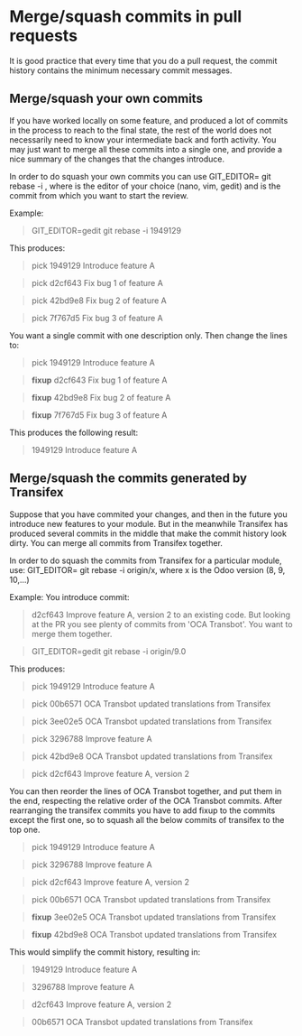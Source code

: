 # Merge/squash commits in pull requests
It is good practice that every time that you do a pull request, the commit history contains the minimum necessary commit messages.

## Merge/squash your own commits
 If you have worked locally on some feature, and produced a lot of commits in the process to reach to the final state, the rest of the world does not necessarily need to know your intermediate back and forth activity. You may just want to merge all these commits into a single one, and provide a nice summary of the changes that the changes introduce.

In order to do squash your own commits you can use
GIT_EDITOR=<editor> git rebase -i <first commit>
, where <editor> is the editor of your choice (nano, vim, gedit) and <first commit> is the commit from which you want to start the review.

Example:
> GIT_EDITOR=gedit git rebase -i 1949129

This produces:
> pick 1949129 Introduce feature A

> pick d2cf643 Fix bug 1 of feature A

> pick 42bd9e8 Fix bug 2 of feature A

> pick 7f767d5 Fix bug 3 of feature A

You want a single commit with one description only. Then change the lines to:

> pick 1949129 Introduce feature A

> __fixup__ d2cf643 Fix bug 1 of feature A

> __fixup__ 42bd9e8 Fix bug 2 of feature A

> __fixup__ 7f767d5 Fix bug 3 of feature A

This produces the following result:
> 1949129 Introduce feature A


## Merge/squash the commits generated by Transifex
Suppose that you have commited your changes, and then in the future you introduce new features to your module. But in the meanwhile Transifex has produced several commits in the middle that make the commit history look dirty. You can merge all commits from Transifex together.

In order to do squash the commits from Transifex for a particular module, use:
GIT_EDITOR=<editor> git rebase -i origin/x, where x is the Odoo version (8, 9, 10,...)

Example:
You introduce commit:
> d2cf643 Improve feature A, version 2
to an existing code. But looking at the PR you see plenty of commits from 'OCA Transbot'. You want to merge them together.

> GIT_EDITOR=gedit git rebase -i origin/9.0

This produces:
> pick 1949129 Introduce feature A

> pick 00b6571 OCA Transbot updated translations from Transifex

> pick 3ee02e5 OCA Transbot updated translations from Transifex

> pick 3296788 Improve feature A

> pick 42bd9e8 OCA Transbot updated translations from Transifex

> pick d2cf643 Improve feature A, version 2

You can then reorder the lines of OCA Transbot together, and put them in the end, respecting the relative order of the OCA Transbot commits. After rearranging the transifex commits you have to add fixup to the commits except the first one, so to squash all the below commits of transifex to the top one.

> pick 1949129 Introduce feature A

> pick 3296788 Improve feature A

> pick d2cf643 Improve feature A, version 2

> pick 00b6571 OCA Transbot updated translations from Transifex

> __fixup__ 3ee02e5 OCA Transbot updated translations from Transifex

> __fixup__ 42bd9e8 OCA Transbot updated translations from Transifex

This would simplify the commit history, resulting in:

> 1949129 Introduce feature A

> 3296788 Improve feature A

> d2cf643 Improve feature A, version 2

> 00b6571 OCA Transbot updated translations from Transifex




